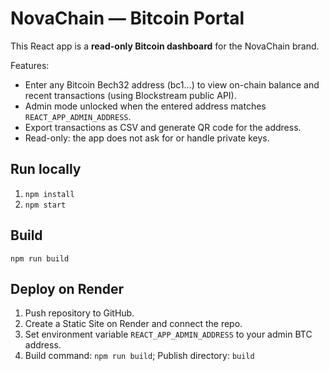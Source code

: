 # NovaChain — Bitcoin Portal

This React app is a **read-only Bitcoin dashboard** for the NovaChain brand.

Features:
- Enter any Bitcoin Bech32 address (bc1...) to view on-chain balance and recent transactions (using Blockstream public API).
- Admin mode unlocked when the entered address matches `REACT_APP_ADMIN_ADDRESS`.
- Export transactions as CSV and generate QR code for the address.
- Read-only: the app does not ask for or handle private keys.

## Run locally
1. `npm install`
2. `npm start`

## Build
`npm run build`

## Deploy on Render
1. Push repository to GitHub.
2. Create a Static Site on Render and connect the repo.
3. Set environment variable `REACT_APP_ADMIN_ADDRESS` to your admin BTC address.
4. Build command: `npm run build`; Publish directory: `build`
